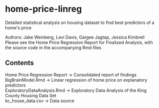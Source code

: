 # home-price-linreg
Detailed statistical analysis on housing dataset to find best predictors of a home's price

Authors: Jake Weinberg, Levi Davis, Gargee Jagtap, Jessica Kimbrell <br/>
Please see the Home Price Regression Report for Finalized Analysis, with the source code in the accompanying Rmd files

## Contents

Home Price Regression Report -> Consolidated report of findings <br/>
BigBrainModel.Rmd -> Linear regression of home price on explanatory predictors <br/>
ExploratoryDataAnalysis.Rmd -> Exploratory Data Analysis of the King County Housing Data Set <br/>
kc_house_data.csv -> Data source
